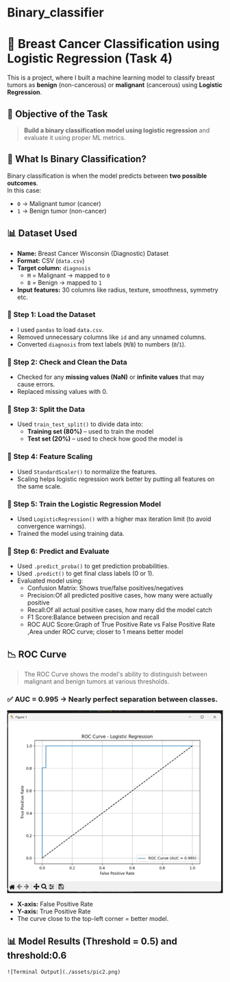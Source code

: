 # Binary_classifier
# 🎯 Breast Cancer Classification using Logistic Regression (Task 4)
This is a project, where I built a machine learning model to classify breast tumors as **benign** (non-cancerous) or **malignant** (cancerous) using **Logistic Regression**.
## 📌 Objective of the Task
> **Build a binary classification model using logistic regression** and evaluate it using proper ML metrics.

## 🧠 What Is Binary Classification?
Binary classification is when the model predicts between **two possible outcomes**.  
In this case:
- `0` → Malignant tumor (cancer)
- `1` → Benign tumor (non-cancer)

## 📊 Dataset Used
- **Name:** Breast Cancer Wisconsin (Diagnostic) Dataset
- **Format:** CSV (`data.csv`)
- **Target column:** `diagnosis`
  - `M` = Malignant → mapped to `0`
  - `B` = Benign → mapped to `1`
- **Input features:** 30 columns like radius, texture, smoothness, symmetry etc.
### 🔹 Step 1: Load the Dataset
- I used `pandas` to load `data.csv`.
- Removed unnecessary columns like `id` and any unnamed columns.
- Converted `diagnosis` from text labels (`M`/`B`) to numbers (`0`/`1`).

### 🔹 Step 2: Check and Clean the Data
- Checked for any **missing values (NaN)** or **infinite values** that may cause errors.
- Replaced missing values with 0.

### 🔹 Step 3: Split the Data
- Used `train_test_split()` to divide data into:
  - **Training set (80%)** – used to train the model
  - **Test set (20%)** – used to check how good the model is

### 🔹 Step 4: Feature Scaling
- Used `StandardScaler()` to normalize the features.
- Scaling helps logistic regression work better by putting all features on the same scale.

### 🔹 Step 5: Train the Logistic Regression Model
- Used `LogisticRegression()` with a higher max iteration limit (to avoid convergence warnings).
- Trained the model using training data.

### 🔹 Step 6: Predict and Evaluate
- Used `.predict_proba()` to get prediction probabilities.
- Used `.predict()` to get final class labels (0 or 1).
- Evaluated model using:
  - Confusion Matrix: Shows true/false positives/negatives
  - Precision:Of all predicted positive cases, how many were actually positive
  - Recall:Of all actual positive cases, how many did the model catch
  - F1 Score:Balance between precision and recall
  - ROC AUC Score:Graph of True Positive Rate vs False Positive Rate ,Area under ROC curve; closer to 1 means better model 

## 📉 ROC Curve

> The ROC Curve shows the model's ability to distinguish between malignant and benign tumors at various thresholds.
### ✅ AUC = 0.995 → Nearly perfect separation between classes.

![ROC Curve](./assets/pic1.png)

- **X-axis:** False Positive Rate
- **Y-axis:** True Positive Rate
- The curve close to the top-left corner = better model.
## 📊 Model Results (Threshold = 0.5) and threshold:0.6
    ![Terminal Output](./assets/pic2.png)
    

